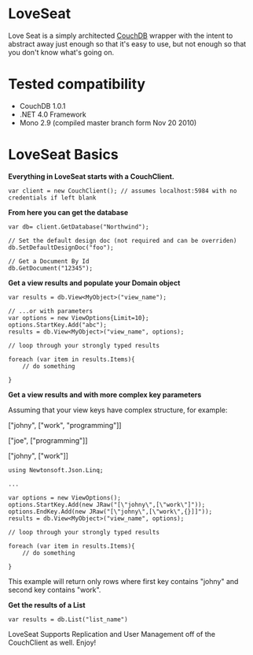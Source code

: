 LoveSeat
========

Love Seat is a simply architected [CouchDB](http://couchdb.apache.org/) wrapper with the 
intent to abstract away just enough so that it's easy to use, but not enough so that you 
don't know what's going on.


Tested compatibility
====================

 * CouchDB 1.0.1
 * .NET 4.0 Framework
 * Mono 2.9 (compiled master branch form Nov 20 2010)


LoveSeat Basics
===============

**Everything in LoveSeat starts with a CouchClient.**

    var client = new CouchClient(); // assumes localhost:5984 with no credentials if left blank

**From here you can get the database**

    var db= client.GetDatabase("Northwind");
    
    // Set the default design doc (not required and can be overriden)
    db.SetDefaultDesignDoc("foo"); 
    
    // Get a Document By Id
    db.GetDocument("12345"); 

**Get a view results and populate your Domain object**

    var results = db.View<MyObject>("view_name");
    
    // ...or with parameters
    var options = new ViewOptions{Limit=10};
    options.StartKey.Add("abc");
    results = db.View<MyObject>("view_name", options);
    
    // loop through your strongly typed results
    
    foreach (var item in results.Items){ 
        // do something 
    
    }
    
**Get a view results and with more complex key parameters**

Assuming that your view keys have complex structure, for example:

["johny", ["work", "programming"]]

["joe", ["programming"]]

["johny", ["work"]]

    using Newtonsoft.Json.Linq;

    ...

    var options = new ViewOptions();
    options.StartKey.Add(new JRaw("[\"johny\",[\"work\"]"));
    options.EndKey.Add(new JRaw("[\"johny\",[\"work\",{}]]"));
    results = db.View<MyObject>("view_name", options);
    
    // loop through your strongly typed results
    
    foreach (var item in results.Items){ 
        // do something 
    
    }

This example will return only rows where first key contains "johny" and second key 
contains "work".


**Get the results of a List**

    var results = db.List("list_name")

LoveSeat Supports Replication and User Management off of the CouchClient as well.  Enjoy!



